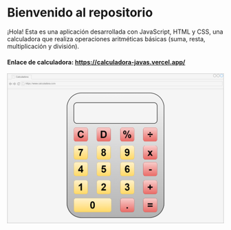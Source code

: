 # Bienvenido al repositorio

¡Hola! Esta es una aplicación desarrollada con JavaScript, HTML y CSS, una calculadora que realiza operaciones aritméticas básicas (suma, resta, multiplicación y división).

#### Enlace de calculadora: https://calculadora-javas.vercel.app/

[![](https://github.com/AlissonAlvarez/Calculadora-JS/blob/main/assets/calculadora.png?raw=true)](httphttphttps://raw.githubusercontent.com/AlissonAlvarez/calculadora/main/docs/calculadora.pngs://raw.githubusercontent.com/AlissonAlvarez/calculadora/main/docs/calculadora.png)
